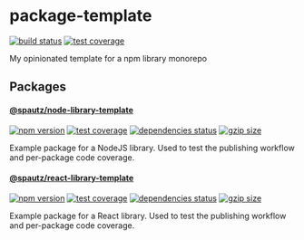 # package-template

[![build status](https://github.com/spautz/package-template/workflows/CI/badge.svg)](https://github.com/spautz/package-template/actions)
[![test coverage](https://img.shields.io/coveralls/github/spautz/package-template/main.svg)](https://coveralls.io/github/spautz/package-template?branch=main)

My opinionated template for a npm library monorepo

## Packages

#### [@spautz/node-library-template](./packages/node-library-template/)

[![npm version](https://img.shields.io/npm/v/@spautz/node-library-template.svg)](https://www.npmjs.com/package/@spautz/node-library-template)
[![test coverage](https://coveralls.io/repos/github/spautz/package-template/badge.svg?branch=x-cov-node-library-template)](https://coveralls.io/github/spautz/package-template?branch=x-cov-node-library-template)
[![dependencies status](https://img.shields.io/librariesio/release/npm/@spautz/node-library-template.svg)](https://libraries.io/github/spautz/package-template)
[![gzip size](https://img.shields.io/bundlephobia/minzip/@spautz/node-library-template.svg)](https://bundlephobia.com/package/@spautz/node-library-template@latest)

Example package for a NodeJS library. Used to test the publishing workflow and per-package code coverage.

#### [@spautz/react-library-template](./packages/react-library-template/)

[![npm version](https://img.shields.io/npm/v/@spautz/react-library-template.svg)](https://www.npmjs.com/package/@spautz/react-library-template)
[![test coverage](https://coveralls.io/repos/github/spautz/package-template/badge.svg?branch=x-cov-react-library-template)](https://coveralls.io/github/spautz/package-template?branch=x-cov-react-library-template)
[![dependencies status](https://img.shields.io/librariesio/release/npm/@spautz/react-library-template.svg)](https://libraries.io/github/spautz/package-template)
[![gzip size](https://img.shields.io/bundlephobia/minzip/@spautz/react-library-template.svg)](https://bundlephobia.com/package/@spautz/react-library-template@latest)

Example package for a React library. Used to test the publishing workflow and per-package code coverage.
